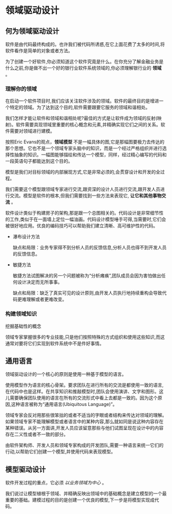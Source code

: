 # 领域驱动设计

## 何为领域驱动设计

软件是由代码最终构成的。也许我们被代码所诱惑,在它上面花费了太多的时间,将软件看作是简单的对象或者方法。

为了创建一个好软件,你必须知道这个软件究竟是什么。在你充分了解金融业务是什么之前,你是做不出一个好的银行业软件系统领域的,你必须理解银行业的 **领域** 。

### 理解你的领域

在启动一个软件项目时,我们应该关注软件涉及的领域。软件的最终目的是增进一个特定的领域。为了达到这个目的,软件需要跟要它服务的领域和谐相处。

我们怎样才能让软件和领域和谐相处呢?最佳的方式是让软件成为领域的反射(映射)。软件需要具现领域里重要的核心概念和元素,并精确实现它们之间的关系。软件需要对领域进行建模。

按照Eric Evans的观点，**领域模型** 不是一幅具体的图,它是那幅图要极力去传达的那个思想。它也不是一个领域专家头脑中的知识，而是一个经过严格组织并进行选择性抽象的知识。一幅图能够描绘和传达一个模型，同样，经过精心编写的代码和一段英语句子都能达到这个目的。

模型是我们对目标领域的内部展现方式,它是非常必须的,会贯穿设计和开发的全过程。

我们需要这个模型跟领域专家进行交流,跟资深的设计人员进行交流,跟开发人员进行交流。模型是软件的根本,但我们需要找到一些方法来表现它, **让它和其他事物交流** 。

软件设计类似于构建房子的架构,那是跟一个总图相关的。代码设计是非常细节性的工作,类似于在一面墙上定位一幅油画。代码设计模型唾手可得,当需要时,它们会被很好地应用。优良的编码技巧可以帮助我们建立清晰、高可维护性的代码。

- 瀑布设计方法

  缺点和局限：业务专家得不到分析人员的反馈信息,分析人员也得不到开发人员的反馈信息。

- 敏捷方法

  敏捷方法试图解决的另一个问题被称为“分析瘫痪”,团队成员会因为害怕做出任何设计决定而无所事事。

  缺点和局限：缺乏了真实可见的设计原则,由开发人员执行地持续重构会导致代码更难理解或者更难改变。

### 构建领域知识

挖掘基础性的概念

领域专家掌握很多的专业技能,只是他们按照特殊的方式组织和使用这些知识,而这通常对要将它们实现到软件系统中不是件好事情。

## 通用语言

领域驱动设计的一个核心的原则是使用一种基于模型的语言。

使用模型作为语言的核心骨架。要求团队在进行所有的交流是都使用一致的语言,在代码中也是这样。在共享知识和推敲模型时,团队会使用演讲、文字和图形。这儿需要确保团队使用的语言在所有的交流形式中看上去都是一致的。因为这个原因,这种语言被称为“通用语言(Ubiquitous Language)”。

领域专家会反对用那些很笨拙的或者不适当的字眼或者结构来传达对领域的理解。如果领域专家不能理解模型或者语言中的某种内容,那么就如同是说这种内容存在某种错误。从另一方面讲,开发人员应该留意那些与他们试图呈现在设计中的内容存在二义性或者不一致的部分。

由软件架构师、开发人员和领域专家构成的开发团队,需要一种语言来统一它们的行动,以帮助它们创建一个模型,并使用代码来表现模型。

## 模型驱动设计

软件开发过程的重点，它必须 *以业务领域为中心* 。

我们说过让模型植根于领域、并精确反映出领域中的基础概念是建立模型的一个最重要的基础。建模过程的目的是创建一个优良的模型,下一步是将模型实现成代码。
